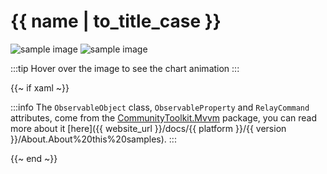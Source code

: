 # {{ name | to_title_case }}

<div class="position-relative text-center">
    <img src="{{ assets_url }}/docs/{{ unique_name }}/result.png" class="static" alt="sample image" />
    <img src="{{ assets_url }}/docs/{{ unique_name }}/result.gif" alt="sample image" />
</div>

:::tip
Hover over the image to see the chart animation
:::

{{~ if xaml ~}}

:::info
The `ObservableObject` class, `ObservableProperty` and `RelayCommand` attributes, come from the 
[CommunityToolkit.Mvvm](https://www.nuget.org/packages/CommunityToolkit.Mvvm/) package, you can read more about it 
[here]({{ website_url }}/docs/{{ platform }}/{{ version }}/About.About%20this%20samples).
:::

{{~ end ~}}